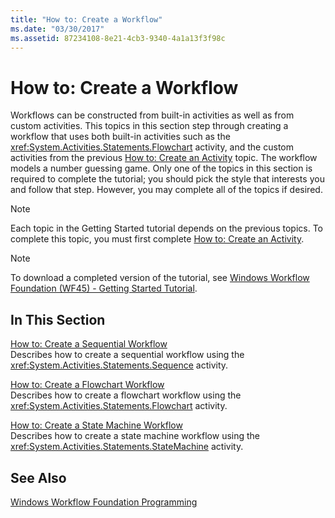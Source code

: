```yaml
---
title: "How to: Create a Workflow"
ms.date: "03/30/2017"
ms.assetid: 87234108-8e21-4cb3-9340-4a1a13f3f98c
---
```

# How to: Create a Workflow
Workflows can be constructed from built-in activities as well as from custom activities. This topics in this section step through creating a workflow that uses both built-in activities such as the <xref:System.Activities.Statements.Flowchart> activity, and the custom activities from the previous [How to: Create an Activity](../../../docs/framework/windows-workflow-foundation/how-to-create-an-activity.md) topic. The workflow models a number guessing game. Only one of the topics in this section is required to complete the tutorial; you should pick the style that interests you and follow that step. However, you may complete all of the topics if desired.  
  
> [!NOTE]
>  Each topic in the Getting Started tutorial depends on the previous topics. To complete this topic, you must first complete [How to: Create an Activity](../../../docs/framework/windows-workflow-foundation/how-to-create-an-activity.md).  
  
> [!NOTE]
>  To download a completed version of the tutorial, see [Windows Workflow Foundation (WF45) - Getting Started Tutorial](https://go.microsoft.com/fwlink/?LinkID=248976).  
  
## In This Section  
 [How to: Create a Sequential Workflow](../../../docs/framework/windows-workflow-foundation/how-to-create-a-sequential-workflow.md)  
 Describes how to create a sequential workflow using the <xref:System.Activities.Statements.Sequence> activity.  
  
 [How to: Create a Flowchart Workflow](../../../docs/framework/windows-workflow-foundation/how-to-create-a-flowchart-workflow.md)  
 Describes how to create a flowchart workflow using the <xref:System.Activities.Statements.Flowchart> activity.  
  
 [How to: Create a State Machine Workflow](../../../docs/framework/windows-workflow-foundation/how-to-create-a-state-machine-workflow.md)  
 Describes how to create a state machine workflow using the <xref:System.Activities.Statements.StateMachine> activity.  
  
## See Also  
 [Windows Workflow Foundation Programming](../../../docs/framework/windows-workflow-foundation/programming.md)
